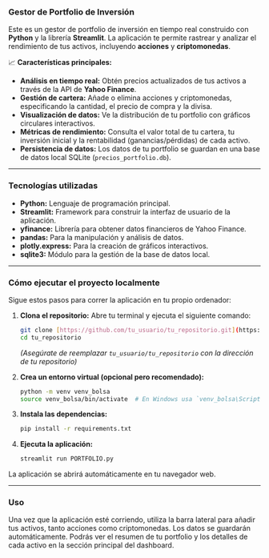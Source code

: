 ### **Gestor de Portfolio de Inversión**

Este es un gestor de portfolio de inversión en tiempo real construido con **Python** y la librería **Streamlit**. La aplicación te permite rastrear y analizar el rendimiento de tus activos, incluyendo **acciones** y **criptomonedas**.

📈 **Características principales:**

* **Análisis en tiempo real:** Obtén precios actualizados de tus activos a través de la API de **Yahoo Finance**.
* **Gestión de cartera:** Añade o elimina acciones y criptomonedas, especificando la cantidad, el precio de compra y la divisa.
* **Visualización de datos:** Ve la distribución de tu portfolio con gráficos circulares interactivos.
* **Métricas de rendimiento:** Consulta el valor total de tu cartera, tu inversión inicial y la rentabilidad (ganancias/pérdidas) de cada activo.
* **Persistencia de datos:** Los datos de tu portfolio se guardan en una base de datos local SQLite (`precios_portfolio.db`).

---

### **Tecnologías utilizadas**

* **Python:** Lenguaje de programación principal.
* **Streamlit:** Framework para construir la interfaz de usuario de la aplicación.
* **yfinance:** Librería para obtener datos financieros de Yahoo Finance.
* **pandas:** Para la manipulación y análisis de datos.
* **plotly.express:** Para la creación de gráficos interactivos.
* **sqlite3:** Módulo para la gestión de la base de datos local.

---

### **Cómo ejecutar el proyecto localmente**

Sigue estos pasos para correr la aplicación en tu propio ordenador:

1.  **Clona el repositorio:** Abre tu terminal y ejecuta el siguiente comando:
    ```bash
    git clone [https://github.com/tu_usuario/tu_repositorio.git](https://github.com/tu_usuario/tu_repositorio.git)
    cd tu_repositorio
    ```
    *(Asegúrate de reemplazar `tu_usuario/tu_repositorio` con la dirección de tu repositorio)*

2.  **Crea un entorno virtual (opcional pero recomendado):**
    ```bash
    python -m venv venv_bolsa
    source venv_bolsa/bin/activate  # En Windows usa `venv_bolsa\Scripts\activate`
    ```

3.  **Instala las dependencias:**
    ```bash
    pip install -r requirements.txt
    ```

4.  **Ejecuta la aplicación:**
    ```bash
    streamlit run PORTFOLIO.py
    ```

La aplicación se abrirá automáticamente en tu navegador web.

---

### **Uso**

Una vez que la aplicación esté corriendo, utiliza la barra lateral para añadir tus activos, tanto acciones como criptomonedas. Los datos se guardarán automáticamente. Podrás ver el resumen de tu portfolio y los detalles de cada activo en la sección principal del dashboard.